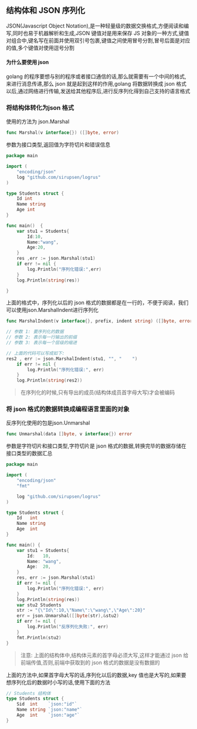 ## 结构体和 JSON 序列化

JSON(Javascript Object Notation),是一种轻量级的数据交换格式,方便阅读和编写,同时也易于机器解析和生成,JSON 键值对是用来保存 JS 对象的一种方式,键值对组合中,键名写在前面并使用双引号包裹,键值之间使用冒号分割,冒号后面是对应的值,多个键值对使用逗号分割

#### 为什么要使用 json
golang 的程序要想与别的程序或者接口通信的话,那么就需要有一个中间的格式,来进行消息传递,那么 json 就是起到这样的作用,golang 将数据转换成 json 格式以后,通过网络进行传输,发送给其他程序后,进行反序列化得到自己支持的语言格式

### 将结构体转化为json 格式

使用的方法为 json.Marshal
```go
func Marshal(v interface{}) ([]byte, error) 
```

参数为接口类型,返回值为字符切片和错误信息

```go
package main

import (
	"encoding/json"
	log "github.com/sirupsen/logrus"
)

type Students struct {
	Id int
	Name string
	Age int
}

func main()  {
	var stu1 = Students{
		Id:10,
		Name:"wang",
		Age:20,
	}
	res ,err := json.Marshal(stu1)
	if err != nil {
		log.Println("序列化错误:",err)
	}
	log.Println(string(res))

}
```

上面的格式中，序列化以后的 json 格式的数据都是在一行的，不便于阅读，我们可以使用json.MarshalIndent进行序列化
```go
func MarshalIndent(v interface{}, prefix, indent string) ([]byte, error) 

// 参数 1: 要序列化的数据
// 参数 2: 表示每一行输出的前缀
// 参数 3: 表示每一个层级的缩进

// 上面的代码可以写成如下:
res2 , err := json.MarshalIndent(stu1, "", "    ")
	if err != nil {
		log.Println("序列化错误:", err)
	}
	log.Println(string(res2))
```

> 在序列化的时候,只有导出的成员(结构体成员首字母大写)才会被编码

### 将 json 格式的数据转换成编程语言里面的对象

反序列化使用的包是json.Unmarshal
```go
func Unmarshal(data []byte, v interface{}) error
```
参数是字符切片和接口类型,字符切片是 json 格式的数据,转换完毕的数据存储在接口类型的数据汇总

```go
package main

import (
	"encoding/json"
	"fmt"

	log "github.com/sirupsen/logrus"
)

type Students struct {
	Id   int
	Name string
	Age  int
}

func main() {
	var stu1 = Students{
		Id:   10,
		Name: "wang",
		Age:  20,
	}
	res, err := json.Marshal(stu1)
	if err != nil {
		log.Println("序列化错误:", err)
	}
	log.Println(string(res))
	var stu2 Students
	str := "{\"Id\":10,\"Name\":\"wang\",\"Age\":20}"
	err = json.Unmarshal([]byte(str),&stu2)
	if err != nil {
		log.Println("反序列化失败:", err)
	}
	fmt.Println(stu2)
}
```

> 注意: 上面的结构体中,结构体元素的首字母必须大写,这样才能通过 json 给前端传值,否则,前端中获取到的 json 格式的数据是没有数据的

上面的方法中,如果首字母大写的话,序列化以后的数据,key 值也是大写的,如果要想序列化后的数据时小写的话,使用下面的方法
```go
// Students 结构体
type Students struct {
	Sid  int    `json:"id"`
	Name string `json:"name"`
	Age  int    `json:"age"`
}
```
